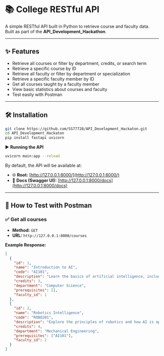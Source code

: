 # 📚 College RESTful API

A simple RESTful API built in Python to retrieve course and faculty data.  
Built as part of the **API_Development_Hackathon**.

---

## ✨ Features

- Retrieve all courses or filter by department, credits, or search term
- Retrieve a specific course by ID
- Retrieve all faculty or filter by department or specialization
- Retrieve a specific faculty member by ID
- Get all courses taught by a faculty member
- View basic statistics about courses and faculty
- Test easily with Postman

---

## 🛠 Installation

```bash
git clone https://github.com/SS77728/API_Development_Hackaton.git
cd API_Development_Hackaton
pip install fastapi uvicorn
```

▶️ **Running the API**

```bash
uvicorn main:app --reload
```

By default, the API will be available at:

- 🌐 **Root:** [http://127.0.0.1:8000/](http://127.0.0.1:8000/)
- 📑 **Docs (Swagger UI):** [http://127.0.0.1:8000/docs](http://127.0.0.1:8000/docs)

---

## 🧪 How to Test with Postman

### ✅ Get all courses

- **Method:** `GET`  
- **URL:** `http://127.0.0.1:8000/courses`

**Example Response:**
```json
[
  {
    "id": 1,
    "name": "Introduction to AI",
    "code": "AI101",
    "description": "Learn the basics of artificial intelligence, including machine learning and neural networks.",
    "credits": 3,
    "department": "Computer Science",
    "prerequisites": [],
    "faculty_id": 1
  },
  {
    "id": 2,
    "name": "Robotics Intelligence",
    "code": "ROBO201",
    "description": "Explore the principles of robotics and how AI is applied in robotic systems.",
    "credits": 4,
    "department": "Mechanical Engineering",
    "prerequisites": ["AI101"],
    "faculty_id": 2
  }
]


